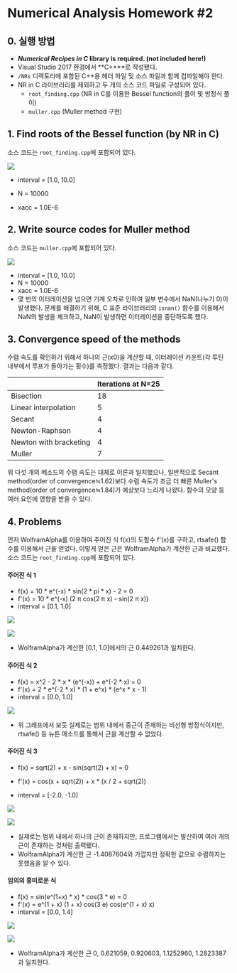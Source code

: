 # Numerical Analysis Homework #2

## 0. 실행 방법

* ***Numerical Recipes in C* library is required. (not included here!)**
* Visual Studio 2017 환경에서 **C++**로 작성됐다.
* `/NRs` 디렉토리에 포함된 C++용 헤더 파일 및 소스 파일과 함께 컴파일해야 한다. 
* NR in C 라이브러리를 제외하고 두 개의 소스 코드 파일로 구성되어 있다.
  * `root_finding.cpp` (NR in C를 이용한 Bessel function의 풀이 및 방정식 풀이)
  * `muller.cpp` (Muller method 구현)



## 1. Find roots of the Bessel function (by NR in C)

소스 코드는 `root_finding.cpp`에 포함되어 있다.

![](1-1.png)

* interval = [1.0, 10.0]

* N = 10000
* xacc = 1.0E-6

## 2. Write source codes for Muller method

소스 코드는 `muller.cpp`에 포함되어 있다.

![](2-1.png)

- interval = [1.0, 10.0]
- N = 10000
- xacc = 1.0E-6
- 몇 번의 이터레이션을 넘으면 기계 오차로 인하여 일부 변수에서 NaN(나누기 0)이 발생했다. 문제를 해결하기 위해, C 표준 라이브러리의 `isnan()` 함수를 이용해서 NaN의 발생을 체크하고, NaN이 발생하면 이터레이션을 중단하도록 했다.

## 3. Convergence speed of the methods

수렴 속도를 확인하기 위해서 하나의 근(x0)을 계산할 때, 이터레이션 카운트(각 루틴 내부에서 루프가 돌아가는 횟수)를 측정했다. 결과는 다음과 같다.

|                        | Iterations at N=25 |
| ---------------------- | ------------------ |
| Bisection              | 18                 |
| Linear interpolation   | 5                  |
| Secant                 | 4                  |
| Newton-Raphson         | 4                  |
| Newton with bracketing | 4                  |
| Muller                 | 7                  |

위 다섯 개의 메소드의 수렴 속도는 대체로 이론과 일치했으나, 일반적으로 Secant method(order of convergence≒1.62)보다 수렴 속도가 조금 더 빠른 Muller's method(order of convergence≒1.84)가 예상보다 느리게 나왔다. 함수의 모양 등 여러 요인에 영향을 받을 수 있다. 

## 4. Problems

먼저 WolframAlpha를 이용하여 주어진 식 f(x)의 도함수 f'(x)를 구하고, rtsafe() 함수를 이용해서 근을 얻었다. 이렇게 얻은 근은 WolframAlpha가 계산한 근과 비교했다. 소스 코드는 `root_finding.cpp`에 포함되어 있다.

#### 주어진 식 1

* f(x) = 10 * e^(-x) * sin(2 * pi * x) - 2 = 0
* f'(x) = 10 * e^(-x) (2 π cos(2 π x) - sin(2 π x))
* interval = [0.1, 1.0]

![](prob1-1.png)

![](prob1-0.png)

* WolframAlpha가 계산한 [0.1, 1.0]에서의 근 0.449261과 일치한다.

#### 주어진 식 2

* f(x) = x^2 - 2 * x * (e^(-x)) + e^(-2 * x) = 0
* f'(x) = 2 * e^(-2 * x) * (1 + e^x) * (e^x * x - 1)
* interval = [0.0, 1.0]

![](prob2-0.png)

* 위 그래프에서 보듯 실제로는 범위 내에서 중근이 존재하는 비선형 방정식이지만, rtsafe() 등 뉴튼 메소드를 통해서 근을 계산할 수 없었다. 



#### 주어진 식 3

* f(x) = sqrt(2) + x - sin(sqrt(2) + x) = 0

* f'(x) = cos(x + sqrt(2)) + x * (x / 2 + sqrt(2))
* interval = [-2.0, -1.0]

![](prob3-1.png)

![](prob3-0.png)

* 실제로는 범위 내에서 하나의 근이 존재하지만, 프로그램에서는 발산하여 여러 개의 근이 존재하는 것처럼 출력됐다.
* WolframAlpha가 계산한 근 -1.4087604와 가깝지만 정확한 값으로 수렴하지는 못했음을 알 수 있다.

#### 임의의 흥미로운 식

* f(x) = sin(e^(1+x) * x) * cos(3 * e) = 0
* f'(x) = e^(1 + x) (1 + x) cos(3 e) cos(e^(1 + x) x)
* interval = [0.0, 1.4]

![](prob4-0.png)

![](prob4-1.png)

* WolframAlpha가 계산한 근 0, 0.621059, 0.920603, 1.1252960, 1.2823387과 일치한다.